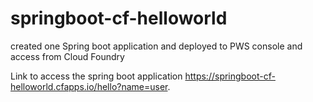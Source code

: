 # springboot-cf-helloworld
created one Spring boot application and  deployed to PWS console and access from Cloud Foundry

Link to access the spring boot application
https://springboot-cf-helloworld.cfapps.io/hello?name=user.
